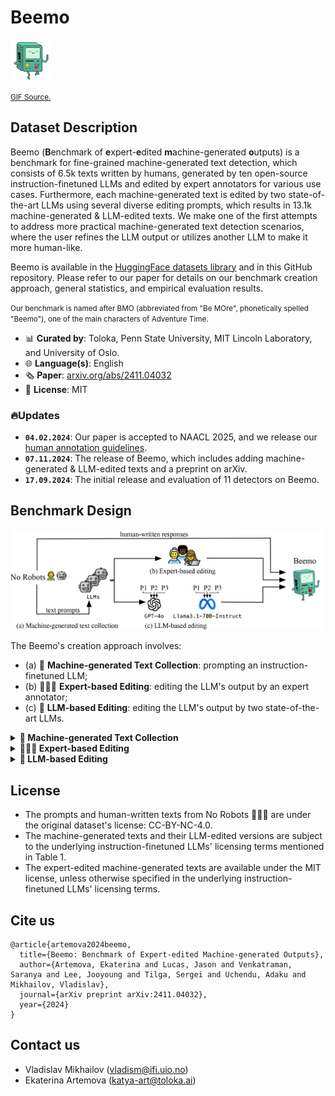 # Beemo

<img src="beemo.gif" width="65" height="65" />

<small> [GIF Source.](https://slackmojis.com/emojis/67173-bmo) </small>

## Dataset Description

Beemo (**B**enchmark of **e**xpert-**e**dited **m**achine-generated **o**utputs) is a benchmark for fine-grained machine-generated text detection, which consists of 6.5k texts written by humans, generated by ten open-source instruction-finetuned LLMs and edited by expert annotators for various use cases. Furthermore, each machine-generated text is edited by two state-of-the-art LLMs using several diverse editing prompts, which results in 13.1k machine-generated & LLM-edited texts. We make one of the first attempts to address more practical machine-generated text detection scenarios, where the user refines the LLM output or utilizes another LLM to make it more human-like.

Beemo is available in the [HuggingFace datasets library](https://huggingface.co/datasets/toloka/beemo) and in this GitHub repository. Please refer to our paper for details on our benchmark creation approach, general statistics, and empirical evaluation results.

<small> Our benchmark is named after BMO (abbreviated from "Be MOre", phonetically spelled "Beemo"), one of the main characters of Adventure Time. </small>

* 📊 **Curated by**: Toloka, Penn State University, MIT Lincoln Laboratory, and University of Oslo.
* 🌐 **Language(s)**: English
* 🗞️ **Paper**: [arxiv.org/abs/2411.04032](https://arxiv.org/abs/2411.04032)
* 🪪 **License**: MIT

### 🔥Updates

* **`04.02.2024`**: Our paper is accepted to NAACL 2025, and we release our [human annotation guidelines](/guidelines).
* **`07.11.2024`**: The release of Beemo, which includes adding machine-generated & LLM-edited texts and a preprint on arXiv.
* **`17.09.2024`**: The initial release and evaluation of 11 detectors on Beemo.

## Benchmark Design

![beemo](beemo.jpg)

The Beemo's creation approach involves:

* (a) 🤖 **Machine-generated Text Collection**: prompting an instruction-finetuned LLM;
* (b) 👩🏻‍🔬 **Expert-based Editing**: editing the LLM's output by an expert annotator;
* (c) 🦾 **LLM-based Editing**: editing the LLM's output by two state-of-the-art LLMs.


<details>
 <summary><b>🤖 Machine-generated Text Collection</b></summary> 

The [No Robots 🙅‍♂️🤖](https://huggingface.co/datasets/HuggingFaceH4/no_robots) dataset is used as the source of prompts and corresponding human-written texts across the following categories: Generation, Rewrite, Summarize, Open QA, and Closed QA. We randomly sample each prompt to generate an output with one of ten open-source instruction-finetuned LLMs using the default 🤗 HuggingFace chat templates and inference hyperparameters.


| Name |Base | SFT corpus | License | Paper |
|:-------------------------------------|:--------|:-------------------------------------------------------------------|:--------------|:--------------------------------------------------------------|
| [HuggingFaceH4/zephyr-7b-beta](https://huggingface.co/HuggingFaceH4/zephyr-7b-beta) | Mistral-7B-v0.1 | UltraChat, UltradFeedback | MIT | [Tunstall et al. (2023)](https://arxiv.org/abs/2310.16944)  |
| [allenai/tulu-2-7b](https://huggingface.co/allenai/tulu-2-7b)  | Llama 2 7B | human-written and synthetic | AI2 ImpACT | [Ivison et al (2023)](https://arxiv.org/abs/2311.10702) |
| [allenai/tulu-2-13b](https://huggingface.co/allenai/tulu-2-13b)  | Llama 2 13B | human-written and synthetic | AI2 ImpACT | [Ivison et al. (2023)](https://arxiv.org/abs/2311.10702) |
| [google/gemma-2b-it](https://huggingface.co/google/gemma-2b-it)  | Gemma 2B | human-written and synthetic | Gemma license | [Gemma Team et al. (2024)](https://arxiv.org/abs/2403.08295) |
| [google/gemma-7b-it](https://huggingface.co/google/gemma-7b-it) | Gemma 7B | human-written and synthetic | Gemma license | [Gemma Team et al. (2024)](https://arxiv.org/abs/2403.08295) |
| [meta-llama/Llama-2-7b-chat-hf](https://huggingface.co/meta-llama/Llama-2-7b-chat-hf) | Llama 2 7B | Misc.| Llama license | [Touvron et al. (2023)](https://arxiv.org/abs/2307.09288) |
| [meta-llama/Llama-2-13b-chat-hf](https://huggingface.co/meta-llama/Llama-2-13b-chat-hf) | Llama 2 13B | Misc.| Llama license | [Touvron et al. (2023)](https://arxiv.org/abs/2307.09288) |
| [meta-llama/Llama-2-70b-chat-hf](https://huggingface.co/meta-llama/Llama-2-70b-chat-hf) | Llama 2 70B | Misc.| Llama license | [Touvron et al. (2023)](https://arxiv.org/abs/2307.09288) |
| [mistralai/Mistral-7B-Instruct-v0.1](https://huggingface.co/mistralai/Mistral-7B-Instruct-v0.1) | Mistral-7B-v0.1 | Misc. | Apache-2.0 | [Jiang et. al (2023)](https://arxiv.org/abs/2310.06825) |
| [mistralai/Mixtral-8x7B-Instruct-v0.1](https://huggingface.co/mistralai/Mixtral-8x7B-Instruct-v0.1) | Mixtral 8x7B | Misc.| Apache-2.0 | [Jiang et al. (2024)](https://arxiv.org/pdf/2401.04088) |
| [meta-llama/Llama-3.1-70B-Instruct](https://huggingface.co/meta-llama/Llama-3.1-70B-Instruct) | Llama-3.1 | Misc. | Llama | [Dubey et al. (2024)](https://arxiv.org/abs/2407.21783) |
| [GPT-4o](https://openai.com/index/gpt-4o-mini-advancing-cost-efficient-intelligence) | GPT-4 | Misc. | OpenAI | [OpenAI (2024)](https://openai.com/index/gpt-4o-mini-advancing-cost-efficient-intelligence/) |
<medium> Table 1: Overview of the instruction-finetuned LLMs used to create Beemo. ```GPT-4o``` and ```meta-llama/Llama-3.1-70B-Instruct``` are used only for LLM-based editing. </medium>
</details>


<details>
 <summary><b>👩🏻‍🔬 Expert-based Editing</b></summary> 

The machine-generated texts are edited by an in-house team of annotators, who are well experienced in refining content produced by LLMs. 
</details>


<details>
 <summary><b>🦾 LLM-based Editing</b></summary>

 The machine-generated texts are "humanized" by ```GPT-4o``` and ```meta-llama/Llama-3.1-70B-Instruct``` using three editing prompts.

* ```P1```: ```You are given a prompt and a text generated by AI using this prompt. Your task is to edit the AI-generated text to make it sound human-like and error-free. Ensure your overall edits do not exceed 40% of the generated text and the edited text follows the user request. Output only the edited text and do not explain your edits.\n\nPrompt: {prompt}\n\nAI text: {model_output}```
* ```P2```: ```You are given a pair containing two components: (1) a user prompt for an AI assistant and (2) the AI assistant’s response. Refine the AI-generated response to make it sound more natural. Vary your editing patterns and the portions of text you choose to modify, and ensure your overall edits are 20-40% of the words in the response.\n\nUser prompt: {prompt}\n\nAI-generated response: {model_output}```
* ```P3```: ```Modify a machine-generated response to a given prompt to make it appear more like it was written by a native English speaker. Ensure the revised version follows the user's intent. You should just give me the revised version without any other words.\n\nPrompt: {prompt}\n\nMachine-generated response: {model_output}```
</details>

## License

* The prompts and human-written texts from No Robots 🙅‍♂️🤖 are under the original dataset's license: CC-BY-NC-4.0.
* The machine-generated texts and their LLM-edited versions are subject to the underlying instruction-finetuned LLMs' licensing terms mentioned in Table 1.
* The expert-edited machine-generated texts are available under the MIT license, unless otherwise specified in the underlying instruction-finetuned LLMs' licensing terms.

## Cite us

```
@article{artemova2024beemo,
  title={Beemo: Benchmark of Expert-edited Machine-generated Outputs},
  author={Artemova, Ekaterina and Lucas, Jason and Venkatraman, Saranya and Lee, Jooyoung and Tilga, Sergei and Uchendu, Adaku and Mikhailov, Vladislav},
  journal={arXiv preprint arXiv:2411.04032},
  year={2024}
}
```

## Contact us

* Vladislav Mikhailov (vladism@ifi.uio.no)
* Ekaterina Artemova (katya-art@toloka.ai)
